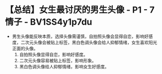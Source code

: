 # 【总结】女生最讨厌的男生头像 - P1 - 7情子 - BV1SS4y1p7du

-   男生头像能反映本质，选择头像需谨慎，自拍照头像会显得自恋，影响好感度，二次元头像会被贴上标签，黑白色调头像会给人抑郁情绪，女生喜欢阳光正面的头像。 
    1.  自拍照头像显得自恋，影响好感度。
    2.  二次元头像容易被贴上标签，影响形象。
    3.  黑白色调头像给人抑郁情绪，影响女生好感度。
